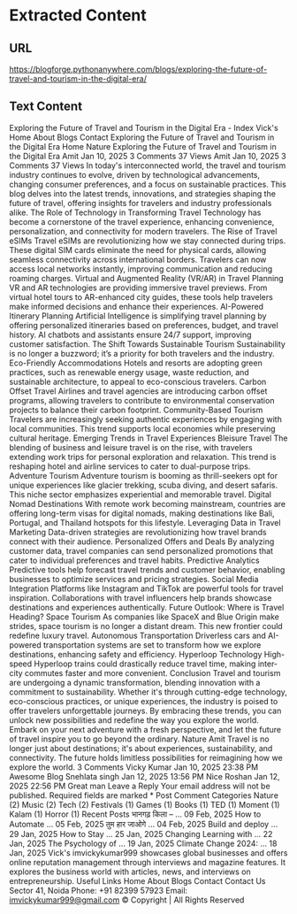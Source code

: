 # Extracted Content

## URL

https://blogforge.pythonanywhere.com/blogs/exploring-the-future-of-travel-and-tourism-in-the-digital-era/

## Text Content

Exploring the Future of Travel and Tourism in the Digital Era - Index
Vick's
Home
About
Blogs
Contact
Exploring the Future of Travel and Tourism in the Digital Era
Home
Nature
Exploring the Future of Travel and Tourism in the Digital Era
Amit
Jan 10, 2025
3 Comments
37 Views
Amit
Jan 10, 2025
3 Comments
37 Views
In today's interconnected world, the travel and tourism industry continues to evolve, driven by technological advancements, changing consumer preferences, and a focus on sustainable practices. This blog delves into the latest trends, innovations, and strategies shaping the future of travel, offering insights for travelers and industry professionals alike.
The Role of Technology in Transforming Travel
Technology has become a cornerstone of the travel experience, enhancing convenience, personalization, and connectivity for modern travelers.
The Rise of Travel eSIMs
Travel eSIMs are revolutionizing how we stay connected during trips. These digital SIM cards eliminate the need for physical cards, allowing seamless connectivity across international borders. Travelers can now access local networks instantly, improving communication and reducing roaming charges.
Virtual and Augmented Reality (VR/AR) in Travel Planning
VR and AR technologies are providing immersive travel previews. From virtual hotel tours to AR-enhanced city guides, these tools help travelers make informed decisions and enhance their experiences.
AI-Powered Itinerary Planning
Artificial Intelligence is simplifying travel planning by offering personalized itineraries based on preferences, budget, and travel history. AI chatbots and assistants ensure 24/7 support, improving customer satisfaction.
The Shift Towards Sustainable Tourism
Sustainability is no longer a buzzword; it’s a priority for both travelers and the industry.
Eco-Friendly Accommodations
Hotels and resorts are adopting green practices, such as renewable energy usage, waste reduction, and sustainable architecture, to appeal to eco-conscious travelers.
Carbon Offset Travel
Airlines and travel agencies are introducing carbon offset programs, allowing travelers to contribute to environmental conservation projects to balance their carbon footprint.
Community-Based Tourism
Travelers are increasingly seeking authentic experiences by engaging with local communities. This trend supports local economies while preserving cultural heritage.
Emerging Trends in Travel Experiences
Bleisure Travel
The blending of business and leisure travel is on the rise, with travelers extending work trips for personal exploration and relaxation. This trend is reshaping hotel and airline services to cater to dual-purpose trips.
Adventure Tourism
Adventure tourism is booming as thrill-seekers opt for unique experiences like glacier trekking, scuba diving, and desert safaris. This niche sector emphasizes experiential and memorable travel.
Digital Nomad Destinations
With remote work becoming mainstream, countries are offering long-term visas for digital nomads, making destinations like Bali, Portugal, and Thailand hotspots for this lifestyle.
Leveraging Data in Travel Marketing
Data-driven strategies are revolutionizing how travel brands connect with their audience.
Personalized Offers and Deals
By analyzing customer data, travel companies can send personalized promotions that cater to individual preferences and travel habits.
Predictive Analytics
Predictive tools help forecast travel trends and customer behavior, enabling businesses to optimize services and pricing strategies.
Social Media Integration
Platforms like Instagram and TikTok are powerful tools for travel inspiration. Collaborations with travel influencers help brands showcase destinations and experiences authentically.
Future Outlook: Where is Travel Heading?
Space Tourism
As companies like SpaceX and Blue Origin make strides, space tourism is no longer a distant dream. This new frontier could redefine luxury travel.
Autonomous Transportation
Driverless cars and AI-powered transportation systems are set to transform how we explore destinations, enhancing safety and efficiency.
Hyperloop Technology
High-speed Hyperloop trains could drastically reduce travel time, making inter-city commutes faster and more convenient.
Conclusion
Travel and tourism are undergoing a dynamic transformation, blending innovation with a commitment to sustainability. Whether it's through cutting-edge technology, eco-conscious practices, or unique experiences, the industry is poised to offer travelers unforgettable journeys. By embracing these trends, you can unlock new possibilities and redefine the way you explore the world.
Embark on your next adventure with a fresh perspective, and let the future of travel inspire you to go beyond the ordinary.
Nature
Amit
Travel is no longer just about destinations; it's about experiences, sustainability, and connectivity. The future holds limitless possibilities for reimagining how we explore the world.
3 Comments
Vicky Kumar
Jan 10, 2025 23:38 PM
Awesome Blog
Snehlata singh
Jan 12, 2025 13:56 PM
Nice
Roshan
Jan 12, 2025 22:56 PM
Great man
Leave a Reply
Your email address will not be published. Required fields are marked *
Post Comment
Categories
Nature
(2)
Music
(2)
Tech
(2)
Festivals
(1)
Games
(1)
Books
(1)
TED
(1)
Moment
(1)
Kalam
(1)
Horror
(1)
Recent Posts
भानगढ़ किला – …
09 Feb, 2025
How to Automate …
05 Feb, 2025
तुम हार जाओगे …
04 Feb, 2025
Build and deploy …
29 Jan, 2025
How to Stay …
25 Jan, 2025
Changing Learning with …
22 Jan, 2025
The Psychology of …
19 Jan, 2025
Climate Change 2024: …
18 Jan, 2025
Vick's
imvickykumar999 showcases global businesses and offers online reputation management through interviews and magazine features. It explores the business world with articles, news, and interviews on entrepreneurship.
Useful Links
Home
About
Blogs
Contact
Contact Us
Sector 41, Noida
Phone:
+91 82399 57923
Email:
imvickykumar999@gmail.com
© Copyright
| All Rights Reserved
